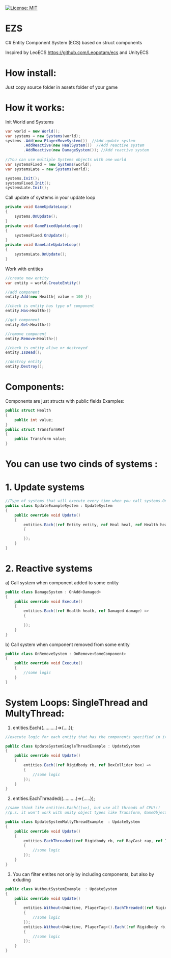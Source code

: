 [![License: MIT](https://img.shields.io/badge/License-MIT-yellow.svg)](https://opensource.org/licenses/MIT)
# EZS
C# Entity Component System (ECS) based on struct components

Inspired by LeoECS https://github.com/Leopotam/ecs and UnityECS

# How install:
Just copy source folder in assets folder of your game

# How it works:

Init World and Systems
```C#
var world = new World();
var systems = new Systems(world);
systems .Add(new PlayerMoveSystem())  //Add update system
        .AddReactive(new HealSystem())  //Add reactive system
        .AddReactive(new DamageSystem()); //Add reactive system
        
//You can use multiple Systems objects with one world
var systemsFixed = new Systems(world);
var systemsLate = new Systems(world);

systems.Init();
systemsFixed.Init();
systemsLate.Init();

```
Call update of systems in your update loop
```C#
private void GameUpdateLoop()
{
    systems.OnUpdate();
}
private void GameFixedUpdateLoop()
{
    systemsFixed.OnUpdate();
}
private void GameLateUpdateLoop()
{
    systemsLate.OnUpdate();
}
```


Work with entities
```C#
//create new entity
var entity = world.CreateEntity()

//add component
entity.Add(new Health{ value = 100 });

//check is entity has type of component
entity.Has<Health>()

//get component
entity.Get<Health>()

//remove component
entity.Remove<Health>()

//check is entity alive or destroyed
entity.IsDead();

//destroy entity
entity.Destroy();
```
# Components:
Components are just structs with public fields
Examples:
```C#
public struct Health 
{ 
    public int value;
}
public struct TransformRef
{
    public Transform value;
}
```
# You can use two cinds of systems : 

# 1. Update systems

```C#
//Type of systems that will execute every time when you call systems.OnUpdate();
public class UpdateExampleSystem : UpdateSystem 
{
    public override void Update() 
    {
        entities.Each((ref Entity entity, ref Heal heal, ref Health health) => 
        {

        });
    }
}
```
# 2. Reactive systems
a) Call system when component added to some entity   
```C#
public class DamageSystem : OnAdd<Damaged> 
{
    public override void Execute() 
    {
        entities.Each((ref Health heath, ref Damaged damage) => 
        {
        
        });
    }
}
```

b) Call system when component removed from some entity
```C#
public class OnRemoveSystem : OnRemove<SomeComponent> 
{
    public override void Execute() 
    {
        //some logic
    }
}
```
# System Loops: SingleThread and MultyThread:
1. entities.Each((..........)=>{....});
```C#
//execute logic for each entity that has the components specified in it

public class UpdateSystemSingleThreadExample : UpdateSystem 
{
    public override void Update() 
    {
        entities.Each((ref Rigidbody rb, ref BoxCollider box) => 
        {
            //some logic
        });
    }
}

```
2. entities.EachThreaded((..........)=>{.....});
```C#
//same think like entities.Each(()=>), but use all threads of CPU!!!
//p.s. it won't work with unity object types like Transform, GameObject, Rigidbody and others :C

public class UpdateSystemMultyThreadExample  : UpdateSystem 
{
    public override void Update() 
    {
        entities.EachThreaded((ref Rigidbody rb, ref RayCast ray, ref Impact impact, ref CanReflect reflect, ref BossTag tag) => 
        {
            //some logic
        });
    }
}

```
3. You can filter entites not only by including components, but also by exluding
```C#
public class WuthoutSystemExample  : UpdateSystem 
{
    public override void Update() 
    {
        entities.Without<UnActive, PlayerTag>().EachThreaded((ref Rigidbody rb, ref RayCast ray, ref Impact impact, ref CanReflect reflect, ref BossTag tag) => 
        {
            //some logic
        });
        entities.Without<UnActive, PlayerTag>().Each((ref Rigidbody rb, ref BoxCollider box) => 
        {
            //some logic
        });
    }
}
```
